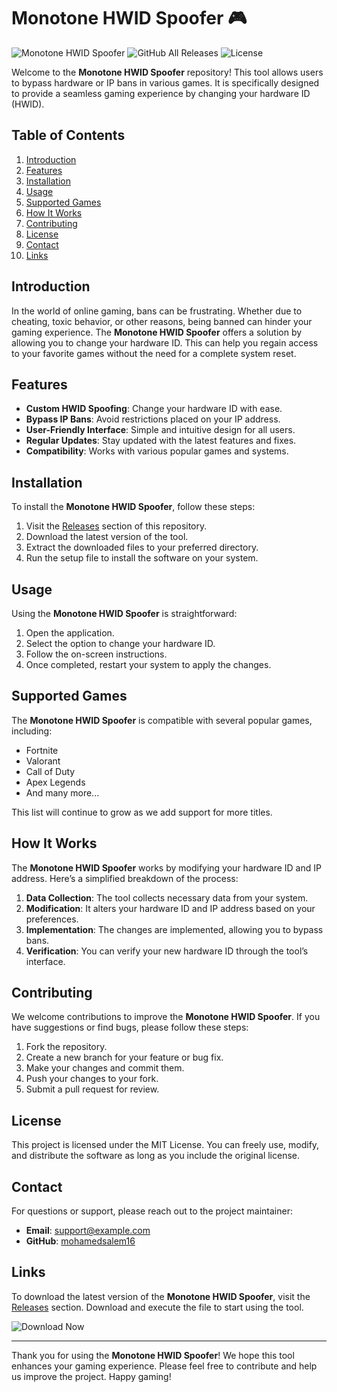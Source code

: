 # Monotone HWID Spoofer 🎮

![Monotone HWID Spoofer](https://img.shields.io/badge/Version-1.0.0-blue.svg) ![GitHub All Releases](https://img.shields.io/github/downloads/mohamedsalem16/Monotone-HWID-Spoofer/total.svg) ![License](https://img.shields.io/badge/License-MIT-green.svg)

Welcome to the **Monotone HWID Spoofer** repository! This tool allows users to bypass hardware or IP bans in various games. It is specifically designed to provide a seamless gaming experience by changing your hardware ID (HWID). 

## Table of Contents

1. [Introduction](#introduction)
2. [Features](#features)
3. [Installation](#installation)
4. [Usage](#usage)
5. [Supported Games](#supported-games)
6. [How It Works](#how-it-works)
7. [Contributing](#contributing)
8. [License](#license)
9. [Contact](#contact)
10. [Links](#links)

## Introduction

In the world of online gaming, bans can be frustrating. Whether due to cheating, toxic behavior, or other reasons, being banned can hinder your gaming experience. The **Monotone HWID Spoofer** offers a solution by allowing you to change your hardware ID. This can help you regain access to your favorite games without the need for a complete system reset.

## Features

- **Custom HWID Spoofing**: Change your hardware ID with ease.
- **Bypass IP Bans**: Avoid restrictions placed on your IP address.
- **User-Friendly Interface**: Simple and intuitive design for all users.
- **Regular Updates**: Stay updated with the latest features and fixes.
- **Compatibility**: Works with various popular games and systems.

## Installation

To install the **Monotone HWID Spoofer**, follow these steps:

1. Visit the [Releases](https://github.com/mohamedsalem16/Monotone-HWID-Spoofer/releases) section of this repository.
2. Download the latest version of the tool.
3. Extract the downloaded files to your preferred directory.
4. Run the setup file to install the software on your system.

## Usage

Using the **Monotone HWID Spoofer** is straightforward:

1. Open the application.
2. Select the option to change your hardware ID.
3. Follow the on-screen instructions.
4. Once completed, restart your system to apply the changes.

## Supported Games

The **Monotone HWID Spoofer** is compatible with several popular games, including:

- Fortnite
- Valorant
- Call of Duty
- Apex Legends
- And many more...

This list will continue to grow as we add support for more titles.

## How It Works

The **Monotone HWID Spoofer** works by modifying your hardware ID and IP address. Here’s a simplified breakdown of the process:

1. **Data Collection**: The tool collects necessary data from your system.
2. **Modification**: It alters your hardware ID and IP address based on your preferences.
3. **Implementation**: The changes are implemented, allowing you to bypass bans.
4. **Verification**: You can verify your new hardware ID through the tool’s interface.

## Contributing

We welcome contributions to improve the **Monotone HWID Spoofer**. If you have suggestions or find bugs, please follow these steps:

1. Fork the repository.
2. Create a new branch for your feature or bug fix.
3. Make your changes and commit them.
4. Push your changes to your fork.
5. Submit a pull request for review.

## License

This project is licensed under the MIT License. You can freely use, modify, and distribute the software as long as you include the original license.

## Contact

For questions or support, please reach out to the project maintainer:

- **Email**: support@example.com
- **GitHub**: [mohamedsalem16](https://github.com/mohamedsalem16)

## Links

To download the latest version of the **Monotone HWID Spoofer**, visit the [Releases](https://github.com/mohamedsalem16/Monotone-HWID-Spoofer/releases) section. Download and execute the file to start using the tool.

![Download Now](https://img.shields.io/badge/Download%20Now-Click%20Here-brightgreen.svg)

---

Thank you for using the **Monotone HWID Spoofer**! We hope this tool enhances your gaming experience. Please feel free to contribute and help us improve the project. Happy gaming!